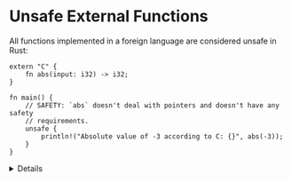 # Unsafe External Functions

All functions implemented in a foreign language are considered unsafe in Rust:

```rust,editable
extern "C" {
    fn abs(input: i32) -> i32;
}

fn main() {
    // SAFETY: `abs` doesn't deal with pointers and doesn't have any safety
    // requirements.
    unsafe {
        println!("Absolute value of -3 according to C: {}", abs(-3));
    }
}
```

<details>

`abs` is unsafe because it is an external function (FFI). Calling external
functions is usually only a problem when those functions do things with pointers
which might violate Rust's memory model, but in general any C function might
have undefined behaviour under any arbitrary circumstances.

The `"C"` in this example is the ABI;
[other ABIs are available too](https://doc.rust-lang.org/reference/items/external-blocks.html).

Note that there is no verification that the Rust function signature matches
that of the function definition -- that's up to you!

</details>
